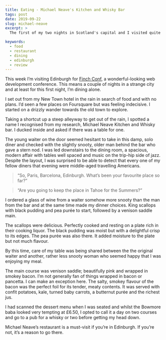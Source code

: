 ```yaml
---
title: Eating - Michael Neave's Kitchen and Whisky Bar
tags: post
date: 2019-09-22
slug: michael-neave
excerpt: >
  The first of my two nights in Scotland's capital and I visited quite a lovely restaurant.

keywords:
  - food
  - restaurant
  - dining
  - edinburgh
  - review
---
```


This week I’m visiting Edinburgh for [Finch Conf](https://finchconf.uk), a wonderful-looking web development conference. This means a couple of nights in a strange city and at least for this first night, I’m dining alone.

I set out from my New Town hotel in the rain in search of food and with no plans. I’d seen a few places on Foursquare but was feeling indecisive. I started on a drizzly wander towards the old town to explore.

Taking a shortcut up a steep alleyway to get out of the rain, I spotted a name I recognised from my research, Michael Neave Kitchen and Whisky bar. I ducked inside and asked if there was a table for one.

The young waiter on the door seemed hesitant to take in this damp, solo diner and checked with the slightly snooty, older man behind the bar who gave a stern nod. I was led downstairs to the dining room, a spacious, modern affair with tables well spaced and music on the trip-hip side of jazz. Despite the layout, I was surprised to be able to detect that every one of my fellow diners that evening were middle-aged travelling Americans.

> “So, Paris, Barcelona, Edinburgh. What’s been your favourite place so far?”

> “Are you going to keep the place in Tahoe for the Summers?”

I ordered a glass of wine from a waiter somehow more snooty than the man from the bar and at the same time made my dinner choices. King scallops with black pudding and pea purée to start, followed by a venison saddle main.

The scallops were delicious. Perfectly cooked and resting on a plate rich in their cooking liquor. The black pudding was moist but with a delightful crisp to its edges. The pea purée was also there. It added moisture to the plate but not much flavour.

By this time, care of my table was being shared between the the original waiter and another, rather less snooty woman who seemed happy that I was enjoying my meal.

The main course was venison saddle; beautifully pink and wrapped in smokey bacon. I’m not generally fan of things wrapped in bacon or pancetta. I can make an exception here. The salty, smokey flavour of the bacon was the perfect foil for its tender, meaty contents. It was served with confit potatoes, kale, turned baby carrots, a butternut purée and the richest jus.

I had scanned the dessert menu when I was seated and whilst the Bowmore baba looked very tempting at £6.50, I opted to call it a day on two courses and go to a pub for a whisky or two before getting my head down.

Michael Neave’s restaurant is a must-visit if you’re in Edinburgh. If you’re not, it’s a reason to go there.

